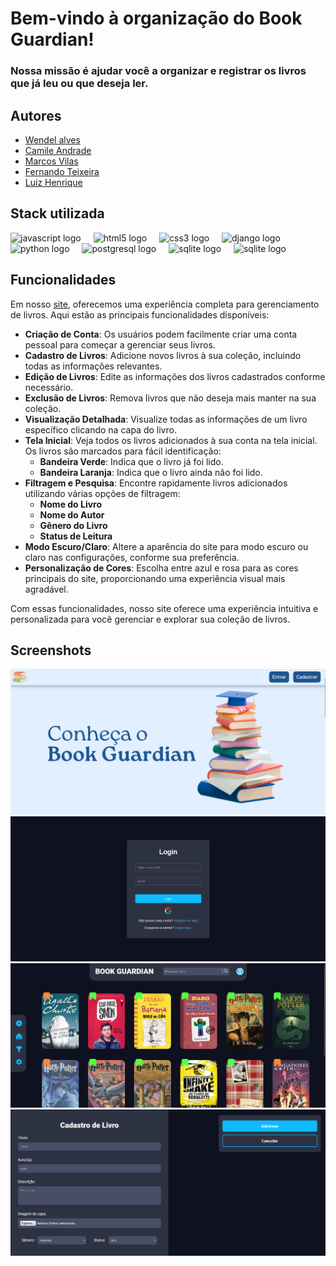 
# Bem-vindo à organização do Book Guardian! 

### Nossa missão é ajudar você a organizar e registrar os livros que já leu ou que deseja ler.


## Autores
- [Wendel alves](https://www.github.com/wendellast)
- [Camile Andrade](https://www.github.com/andra-sun)
- [Marcos Vilas](https://www.github.com/VilasBoass)
- [Fernando Teixeira](https://www.github.com/nadox00)
- [Luiz Henrique](https://www.github.com/LuyysHenriqueKuromi)


## Stack utilizada

<div align="left">
<img src="https://cdn.jsdelivr.net/gh/devicons/devicon/icons/javascript/javascript-original.svg" height="40" alt="javascript logo"  />
<img width="12" />
<img src="https://cdn.jsdelivr.net/gh/devicons/devicon/icons/html5/html5-original.svg" height="40" alt="html5 logo"  />
<img width="12" />
<img src="https://cdn.jsdelivr.net/gh/devicons/devicon/icons/css3/css3-original.svg" height="40" alt="css3 logo"  />
<img width="12" />
<img src="https://cdn.jsdelivr.net/gh/devicons/devicon/icons/django/django-plain.svg" height="40" alt="django logo"  />
<img width="12" />
<img src="https://cdn.jsdelivr.net/gh/devicons/devicon/icons/python/python-original.svg" height="40" alt="python logo"  />
<img width="12" />
<img src="https://cdn.jsdelivr.net/gh/devicons/devicon/icons/postgresql/postgresql-original.svg" height="40" alt="postgresql logo"  />
<img width="12" />
<img src="https://cdn.jsdelivr.net/gh/devicons/devicon/icons/sqlite/sqlite-original.svg" height="40" alt="sqlite logo"  />
<img width="12" />
<img src="https://upload.wikimedia.org/wikipedia/commons/thumb/d/d2/Oauth_logo.svg/1200px-Oauth_logo.svg.png" height="43" alt="sqlite logo"  />
</div>

## Funcionalidades

Em nosso [site](https://book-guardian-production.up.railway.app/), oferecemos uma experiência completa para gerenciamento de livros. Aqui estão as principais funcionalidades disponíveis:

- **Criação de Conta**: Os usuários podem facilmente criar uma conta pessoal para começar a gerenciar seus livros.
- **Cadastro de Livros**: Adicione novos livros à sua coleção, incluindo todas as informações relevantes.
- **Edição de Livros**: Edite as informações dos livros cadastrados conforme necessário.
- **Exclusão de Livros**: Remova livros que não deseja mais manter na sua coleção.
- **Visualização Detalhada**: Visualize todas as informações de um livro específico clicando na capa do livro.
- **Tela Inicial**: Veja todos os livros adicionados à sua conta na tela inicial. Os livros são marcados para fácil identificação:
  - **Bandeira Verde**: Indica que o livro já foi lido.
  - **Bandeira Laranja**: Indica que o livro ainda não foi lido.
- **Filtragem e Pesquisa**: Encontre rapidamente livros adicionados utilizando várias opções de filtragem:
  - **Nome do Livro**
  - **Nome do Autor**
  - **Gênero do Livro**
  - **Status de Leitura**
- **Modo Escuro/Claro**: Altere a aparência do site para modo escuro ou claro nas configurações, conforme sua preferência.
- **Personalização de Cores**: Escolha entre azul e rosa para as cores principais do site, proporcionando uma experiência visual mais agradável.

Com essas funcionalidades, nosso site oferece uma experiência intuitiva e personalizada para você gerenciar e explorar sua coleção de livros.


## Screenshots

![Lading Page](images/ladingPage.png)
<br/>
![Login](images/login.png)
<br/>
![Main Page](images/mainPage.png)
<br/>
![Add Page](images/addPage.png)


